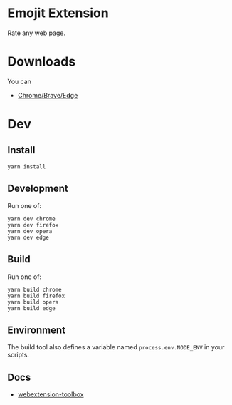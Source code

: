 # Emojit Extension

Rate any web page.

# Downloads
You can 
* [Chrome/Brave/Edge](https://chrome.google.com/webstore/detail/fdaopifdchifnfaiammaknlaniecbdmo)

# Dev

## Install

    yarn install

## Development
Run one of:

    yarn dev chrome
    yarn dev firefox
    yarn dev opera
    yarn dev edge

## Build
Run one of:

    yarn build chrome
    yarn build firefox
    yarn build opera
    yarn build edge

## Environment

The build tool also defines a variable named `process.env.NODE_ENV` in your scripts. 

## Docs

* [webextension-toolbox](https://github.com/HaNdTriX/webextension-toolbox)
